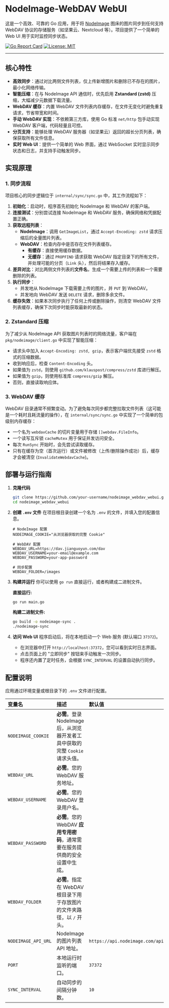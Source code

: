 # NodeImage-WebDAV WebUI

这是一个高效、可靠的 Go 应用，用于将 [NodeImage](https://nodeimage.com/) 图床的图片同步到任何支持 WebDAV 协议的存储服务（如坚果云、Nextcloud 等）。项目提供了一个简单的 Web UI 用于实时监控同步状态。

[![Go Report Card](https://goreportcard.com/badge/github.com/your-username/nodeimage_webdav_webui)](https://goreportcard.com/report/github.com/your-username/nodeimage_webdav_webui)
[![License: MIT](https://img.shields.io/badge/License-MIT-yellow.svg)](https://opensource.org/licenses/MIT)

---

## 核心特性

- **高效同步**：通过对比两侧文件列表，仅上传新增图片和删除已不存在的图片，最小化网络传输。
- **智能压缩**：在与 NodeImage API 通信时，优先启用 **Zstandard (zstd)** 压缩，大幅减少元数据下载流量。
- **WebDAV 缓存**：内置 WebDAV 文件列表内存缓存，在文件无变化时避免重复请求，节省带宽和时间。
- **手动 WebDAV 实现**：不依赖第三方库，使用 Go 标准 `net/http` 包手动实现 WebDAV 客户端，代码轻量且可控。
- **分页支持**：能够处理 WebDAV 服务器（如坚果云）返回的超长分页列表，确保获取所有文件信息。
- **实时 Web UI**：提供一个简单的 Web 界面，通过 WebSocket 实时显示同步状态和日志，并支持手动触发同步。

## 实现原理

### 1. 同步流程

项目核心的同步逻辑位于 `internal/sync/sync.go` 中，其工作流程如下：

1.  **初始化**：启动时，程序首先初始化 NodeImage 和 WebDAV 的客户端。
2.  **连接测试**：分别尝试连接 NodeImage 和 WebDAV 服务，确保网络和凭据配置正确。
3.  **获取远程列表**：
    *   **NodeImage**：调用 `GetImageList`，通过 `Accept-Encoding: zstd` 请求压缩后的全量图片列表。
    *   **WebDAV**：检查内存中是否存在文件列表缓存。
        *   **有缓存**：直接使用缓存数据。
        *   **无缓存**：通过 `PROPFIND` 请求获取 WebDAV 指定目录下的所有文件，并处理可能的分页（`Link` 头），然后将结果存入缓存。
4.  **差异对比**：对比两侧文件列表的**文件名**，生成一个需要上传的列表和一个需要删除的列表。
5.  **执行同步**：
    *   并发地从 NodeImage 下载需要上传的图片，并 `PUT` 到 WebDAV。
    *   并发地向 WebDAV 发送 `DELETE` 请求，删除多余文件。
6.  **缓存失效**：如果本次同步执行了任何上传或删除操作，则清空 WebDAV 文件列表缓存，确保下次同步时能获取最新的状态。

### 2. Zstandard 压缩

为了减少从 NodeImage API 获取图片列表时的网络流量，客户端在 `pkg/nodeimage/client.go` 中实现了智能压缩：
-   请求头中加入 `Accept-Encoding: zstd, gzip`，表示客户端优先接受 `zstd` 格式的压缩数据。
-   收到响应后，检查 `Content-Encoding` 头。
-   如果值为 `zstd`，则使用 `github.com/klauspost/compress/zstd` 库进行解压。
-   如果值为 `gzip`，则使用标准库 `compress/gzip` 解压。
-   否则，直接读取响应体。

### 3. WebDAV 缓存

WebDAV 目录通常不频繁变动。为了避免每次同步都完整拉取文件列表（这可能是一个耗时且耗流量的操作），在 `internal/sync/sync.go` 中实现了一个简单的包级别内存缓存：
-   一个名为 `webdavCache` 的切片变量用于存储 `[]webdav.FileInfo`。
-   一个读写互斥锁 `cacheMutex` 用于保证并发访问安全。
-   每次 `RunSync` 开始时，会先尝试读取缓存。
-   只有在缓存为空（首次运行）或文件被修改（上传/删除操作成功）后，缓存才会被清空 (`InvalidateWebdavCache`)。

## 部署与运行指南

1.  **克隆代码**
    ```bash
    git clone https://github.com/your-username/nodeimage_webdav_webui.git
    cd nodeimage_webdav_webui
    ```

2.  **创建 `.env` 文件**
    在项目根目录创建一个名为 `.env` 的文件，并填入您的配置信息。
    ```dotenv
    # NodeImage 配置
    NODEIMAGE_COOKIE="从浏览器获取的完整 Cookie"

    # WebDAV 配置
    WEBDAV_URL=https://dav.jianguoyun.com/dav
    WEBDAV_USERNAME=your-email@example.com
    WEBDAV_PASSWORD=your-app-password

    # 同步配置
    WEBDAV_FOLDER=/images
    ```

3.  **构建并运行**
    你可以使用 `go run` 直接运行，或者构建成二进制文件。

    **直接运行:**
    ```bash
    go run main.go
    ```

    **构建二进制文件:**
    ```bash
    go build -o nodeimage-sync .
    ./nodeimage-sync
    ```

4.  **访问 Web UI**
    程序启动后，将在本地启动一个 Web 服务 (默认端口 `37372`)。
    -   在浏览器中打开 `http://localhost:37372`，您可以看到实时日志界面。
    -   点击页面上的 "立即同步" 按钮来手动触发一次同步。
    -   程序还内置了定时任务，会根据 `SYNC_INTERVAL` 的设置自动执行同步。

## 配置说明

应用通过环境变量或根目录下的 `.env` 文件进行配置。

| 变量名 | 描述 | 默认值 |
| :--- | :--- | :--- |
| `NODEIMAGE_COOKIE` | **必需**。登录 NodeImage 后，从浏览器开发者工具中获取的完整 `Cookie` 请求头值。 | |
| `WEBDAV_URL` | **必需**。您的 WebDAV 服务地址。 | |
| `WEBDAV_USERNAME` | **必需**。您的 WebDAV 登录用户名。 | |
| `WEBDAV_PASSWORD` | **必需**。您的 WebDAV **应用专用密码**，通常需要在服务提供商的安全设置中生成。 | |
| `WEBDAV_FOLDER` | **必需**。指定在 WebDAV 根目录下用于存放图片的文件夹路径，以 `/` 开头。 | |
| `NODEIMAGE_API_URL` | NodeImage 的图片列表 API 地址。 | `https://api.nodeimage.com/api/images` |
| `PORT` | 本地运行时监听的端口。 | `37372` |
| `SYNC_INTERVAL` | 自动同步的间隔分钟数。 | `10` |